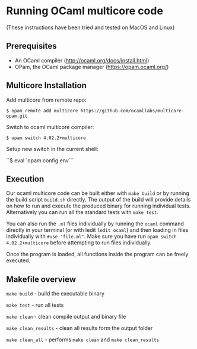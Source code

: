 # Running OCaml multicore code

(These instructions have been tried and tested on MacOS and Linux)

## Prerequisites

* An OCaml compiler (http://ocaml.org/docs/install.html)
* OPam, the OCaml package manager (https://opam.ocaml.org/)

## Multicore Installation

Add multicore from remote repo:

`$ opam remote add multicore https://github.com/ocamllabs/multicore-opam.git`

Switch to ocaml multicore compiler:

`$ opam switch 4.02.2+multicore`

Setup new switch in the current shell:

``$ eval `opam config env```

## Execution

Our ocaml multicore code can be built either with `make build` or by running the build
script `build.sh` directly. The output of the
build will provide details on how to run and execute the produced binary
for running individual tests. Alternatively you can run all the standard tests
with `make test`.

You can also run the `.ml` files individually by running the
`ocaml` command directly in your terminal (or with ledit `ledit ocaml`) and then
loading in files individually with `#use "file.ml"`. Make sure you have run
`opam switch 4.02.2+multicore` before attempting to run files individually.

Once the program is loaded, all functions inside the program can be freely
executed.

## Makefile overview

`make build` - build the executable binary

`make test` - run all tests

`make clean` - clean compile output and binary file

`make clean_results` - clean all results form the output folder

`make clean_all` - performs `make clean` and `make clean_results`
